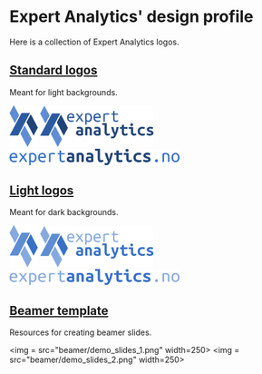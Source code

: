 Expert Analytics' design profile
================================

Here is a collection of Expert Analytics logos.

[Standard logos](standard/)
---------------------------
Meant for light backgrounds.

<img src="standard/logo_plain.png" width=50>
<img src="standard/logo_texted.png" width=200>

<img src="standard/logo_puretext.png" width=300>

[Light logos](light/)
---------------------
Meant for dark backgrounds.

<img src="light/logo_plain_light.png" width=50>
<img src="light/logo_texted_light.png" width=200>

<img src="light/logo_puretext_light.png" width=300>

[Beamer template](beamer/)
--------------------------
Resources for creating beamer slides.

<img = src="beamer/demo_slides_1.png" width=250>
<img = src="beamer/demo_slides_2.png" width=250>
